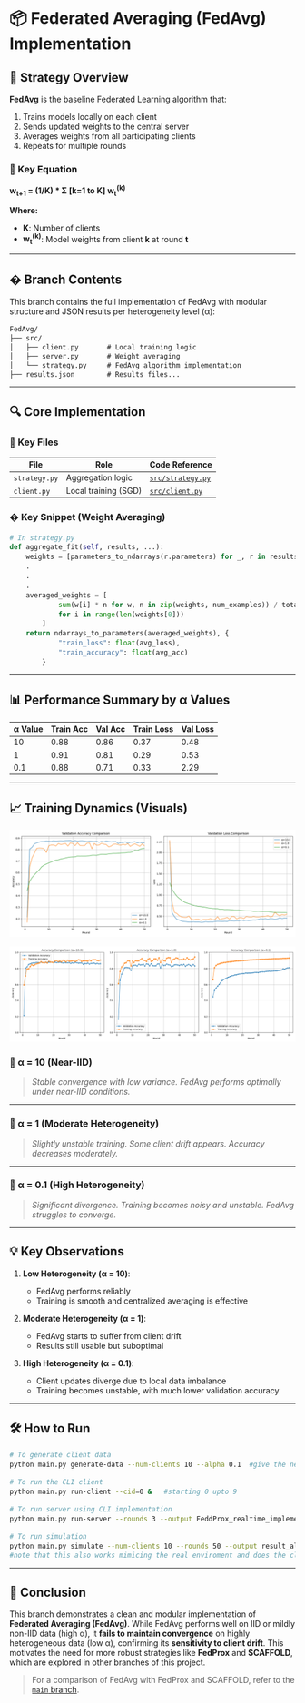 # 📦 Federated Averaging (FedAvg) Implementation

## 📌 Strategy Overview

**FedAvg** is the baseline Federated Learning algorithm that:
1. Trains models locally on each client
2. Sends updated weights to the central server
3. Averages weights from all participating clients
4. Repeats for multiple rounds

### 🧮 Key Equation

**w<sub>t+1</sub> = (1/K) * Σ [k=1 to K] w<sub>t</sub><sup>(k)</sup>**

**Where:**  
- **K**: Number of clients  
- **w<sub>t</sub><sup>(k)</sup>**: Model weights from client **k** at round **t**  

---

## � Branch Contents

This branch contains the full implementation of FedAvg with modular structure and JSON results per heterogeneity level (α):

```
FedAvg/
├── src/
│   ├── client.py       # Local training logic
│   ├── server.py       # Weight averaging
│   └── strategy.py     # FedAvg algorithm implementation
├── results.json        # Results files...
```

---

## 🔍 Core Implementation

### 🔑 Key Files

| File          | Role                 | Code Reference                     |
|---------------|----------------------|------------------------------------|
| `strategy.py` | Aggregation logic    | [`src/strategy.py`](src/strategy.py) |
| `client.py`   | Local training (SGD) | [`src/client.py`](src/client.py)     |

### � Key Snippet (Weight Averaging)

```python
# In strategy.py
def aggregate_fit(self, results, ...):
    weights = [parameters_to_ndarrays(r.parameters) for _, r in results]
    .
    .
    .
    averaged_weights = [
            sum(w[i] * n for w, n in zip(weights, num_examples)) / total_examples
            for i in range(len(weights[0]))
        ]
    return ndarrays_to_parameters(averaged_weights), {
            "train_loss": float(avg_loss),
            "train_accuracy": float(avg_acc)
        }
```

---

## 📊 Performance Summary by α Values

| α Value | Train Acc | Val Acc | Train Loss | Val Loss |
|---------|-----------|---------|------------|----------|
| 10      | 0.88      | 0.86    | 0.37       | 0.48     |
| 1       | 0.91      | 0.81    | 0.29       | 0.53     |
| 0.1     | 0.88      | 0.71    | 0.33       | 2.29     |

---

## 📈 Training Dynamics (Visuals)



![Training comparison](Compare/alpha/alpha_comparison.png)

![Training comparison](Compare/alpha/train_val_accuracy_comparison.png)

### 🔹 α = 10 (Near-IID)

> *Stable convergence with low variance. FedAvg performs optimally under near-IID conditions.*

---

### 🔹 α = 1 (Moderate Heterogeneity)

> *Slightly unstable training. Some client drift appears. Accuracy decreases moderately.*

---

### 🔹 α = 0.1 (High Heterogeneity)

> *Significant divergence. Training becomes noisy and unstable. FedAvg struggles to converge.*

---

## 💡 Key Observations

1. **Low Heterogeneity (α = 10)**:
   - FedAvg performs reliably
   - Training is smooth and centralized averaging is effective

2. **Moderate Heterogeneity (α = 1)**:
   - FedAvg starts to suffer from client drift
   - Results still usable but suboptimal

3. **High Heterogeneity (α = 0.1)**:
   - Client updates diverge due to local data imbalance
   - Training becomes unstable, with much lower validation accuracy

---

## 🛠️ How to Run

```bash
# To generate client data
python main.py generate-data --num-clients 10 --alpha 0.1  #give the needed alpha value
```
```bash
# To run the CLI client
python main.py run-client --cid=0 &   #starting 0 upto 9
```
```bash
# To run server using CLI implementation 
python main.py run-server --rounds 3 --output FeddProx_realtime_implementaion.json  # give the output file and number of rounds
```

```bash
# To run simulation 
python main.py simulate --num-clients 10 --rounds 50 --output result_alpha_01_mu_05.json
#note that this also works mimicing the real enviroment and does the client and server connection within its self
```



---

## 📝 Conclusion

This branch demonstrates a clean and modular implementation of **Federated Averaging (FedAvg)**. While FedAvg performs well on IID or mildly non-IID data (high α), it **fails to maintain convergence** on highly heterogeneous data (low α), confirming its **sensitivity to client drift**. This motivates the need for more robust strategies like **FedProx** and **SCAFFOLD**, which are explored in other branches of this project.

> For a comparison of FedAvg with FedProx and SCAFFOLD, refer to the [`main` branch](https://github.com/your-repo/tree/main).